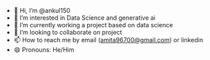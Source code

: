 - 👋 Hi, I’m @ankul150
- 👀 I’m interested in Data Science and generative ai
- 🌱 I’m currently working a project based on data science
- 💞️ I’m looking to collaborate on project
- 📫 How to reach me by email (amita96700@gmail.com) or linkedin 
- 😄 Pronouns: He/Him


<!---
ankul150/ankul150 is a ✨ special ✨ repository because its `README.md` (this file) appears on your GitHub profile.
You can click the Preview link to take a look at your changes.
--->
